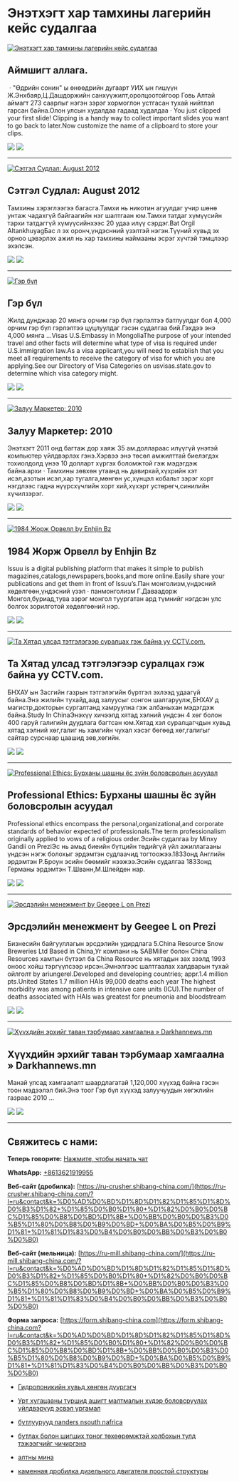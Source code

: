 # Энэтхэгт хар тамхины лагерийн кейс судалгаа

<a href="https://swt.shibang-china.com/?l=ru&img&k=%D0%AD%D0%BD%D1%8D%D1%82%D1%85%D1%8D%D0%B3%D1%82+%D1%85%D0%B0%D1%80+%D1%82%D0%B0%D0%BC%D1%85%D0%B8%D0%BD%D1%8B+%D0%BB%D0%B0%D0%B3%D0%B5%D1%80%D0%B8%D0%B9%D0%BD+%D0%BA%D0%B5%D0%B9%D1%81+%D1%81%D1%83%D0%B4%D0%B0%D0%BB%D0%B3%D0%B0%D0%B0" target="_blank">![Энэтхэгт хар тамхины лагерийн кейс судалгаа](http://static.shibang-china.com/all-800x300/795.jpg)</a>

## Аймшигт аллага.
&nbsp;&#0183;&#32;&quot;Өдрийн сонин&quot; ы өнөөдрийн дугаарт УИХ ын гишүүн Ж.Энхбаяр,Ц.Дашдоржийн санхүүжилт,оролцоотойгоор Говь Алтай аймагт 273 саарлыг нэгэн зэрэг хормоглон устгасан тухай нийтлэл гарсан байна.Олон улсын худалдаа гадаад худалдаа&nbsp;&#0183;&#32;You just clipped your first slide! Clipping is a handy way to collect important slides you want to go back to later.Now customize the name of a clipboard to store your clips.


<a href="https://whatsapp.shibangsoft.com/WhatsApp.php" target="_blank" title="WhatsApp">![](http://static.shibang-china.com/icon/whatsapp.png)</a> <a href="https://swt.shibang-china.com/?l=ru&icon&k=%D0%AD%D0%BD%D1%8D%D1%82%D1%85%D1%8D%D0%B3%D1%82+%D1%85%D0%B0%D1%80+%D1%82%D0%B0%D0%BC%D1%85%D0%B8%D0%BD%D1%8B+%D0%BB%D0%B0%D0%B3%D0%B5%D1%80%D0%B8%D0%B9%D0%BD+%D0%BA%D0%B5%D0%B9%D1%81+%D1%81%D1%83%D0%B4%D0%B0%D0%BB%D0%B3%D0%B0%D0%B0" target="_blank">![](http://static.shibang-china.com/icon/chat-ru.png)</a>

---

<a href="https://swt.shibang-china.com/?l=ru&img&k=%D0%AD%D0%BD%D1%8D%D1%82%D1%85%D1%8D%D0%B3%D1%82+%D1%85%D0%B0%D1%80+%D1%82%D0%B0%D0%BC%D1%85%D0%B8%D0%BD%D1%8B+%D0%BB%D0%B0%D0%B3%D0%B5%D1%80%D0%B8%D0%B9%D0%BD+%D0%BA%D0%B5%D0%B9%D1%81+%D1%81%D1%83%D0%B4%D0%B0%D0%BB%D0%B3%D0%B0%D0%B0" target="_blank">![Сэтгэл Судлал: August 2012](http://static.shibang-china.com/all-800x300/130.jpg)</a>

## Сэтгэл Судлал: August 2012
Тамхины хэрэглээгээ багасга.Тамхи нь никотин агуулдаг учир шөнө унтаж чадахгүй байгаагийн нэг шалтгаан юм.Тамхи татдаг хүмүүсийн тархи татдаггүй хүмүүсийнхээс 20 удаа илүү сэрдэг.Bat Orgil AltankhuyagБас л эх оронч,үндэснний үзэлтэй нэгэн.Түүний хувьд эх орноо цэвэрлэх ажил нь хар тамхины наймааны эсрэг хүчтэй тэмцлээр эхэлсэн.


<a href="https://whatsapp.shibangsoft.com/WhatsApp.php" target="_blank" title="WhatsApp">![](http://static.shibang-china.com/icon/whatsapp.png)</a> <a href="https://swt.shibang-china.com/?l=ru&icon&k=%D0%AD%D0%BD%D1%8D%D1%82%D1%85%D1%8D%D0%B3%D1%82+%D1%85%D0%B0%D1%80+%D1%82%D0%B0%D0%BC%D1%85%D0%B8%D0%BD%D1%8B+%D0%BB%D0%B0%D0%B3%D0%B5%D1%80%D0%B8%D0%B9%D0%BD+%D0%BA%D0%B5%D0%B9%D1%81+%D1%81%D1%83%D0%B4%D0%B0%D0%BB%D0%B3%D0%B0%D0%B0" target="_blank">![](http://static.shibang-china.com/icon/chat-ru.png)</a>

---

<a href="https://swt.shibang-china.com/?l=ru&img&k=%D0%AD%D0%BD%D1%8D%D1%82%D1%85%D1%8D%D0%B3%D1%82+%D1%85%D0%B0%D1%80+%D1%82%D0%B0%D0%BC%D1%85%D0%B8%D0%BD%D1%8B+%D0%BB%D0%B0%D0%B3%D0%B5%D1%80%D0%B8%D0%B9%D0%BD+%D0%BA%D0%B5%D0%B9%D1%81+%D1%81%D1%83%D0%B4%D0%B0%D0%BB%D0%B3%D0%B0%D0%B0" target="_blank">![Гэр бүл](http://static.shibang-china.com/all-800x300/664.jpg)</a>

## Гэр бүл
Жилд дунджаар 20 мянга орчим гэр бүл гэрлэлтээ батлуулдаг бол 4,000 орчим гэр бүл гэрлэлтээ цуцлуулдаг гэсэн судалгаа бий.Гэхдээ энэ 4,000 мянга …Visas U.S.Embassy in MongoliaThe purpose of your intended travel and other facts will determine what type of visa is required under U.S.immigration law.As a visa applicant,you will need to establish that you meet all requirements to receive the category of visa for which you are applying.See our Directory of Visa Categories on usvisas.state.gov to determine which visa category might.


<a href="https://whatsapp.shibangsoft.com/WhatsApp.php" target="_blank" title="WhatsApp">![](http://static.shibang-china.com/icon/whatsapp.png)</a> <a href="https://swt.shibang-china.com/?l=ru&icon&k=%D0%AD%D0%BD%D1%8D%D1%82%D1%85%D1%8D%D0%B3%D1%82+%D1%85%D0%B0%D1%80+%D1%82%D0%B0%D0%BC%D1%85%D0%B8%D0%BD%D1%8B+%D0%BB%D0%B0%D0%B3%D0%B5%D1%80%D0%B8%D0%B9%D0%BD+%D0%BA%D0%B5%D0%B9%D1%81+%D1%81%D1%83%D0%B4%D0%B0%D0%BB%D0%B3%D0%B0%D0%B0" target="_blank">![](http://static.shibang-china.com/icon/chat-ru.png)</a>

---

<a href="https://swt.shibang-china.com/?l=ru&img&k=%D0%AD%D0%BD%D1%8D%D1%82%D1%85%D1%8D%D0%B3%D1%82+%D1%85%D0%B0%D1%80+%D1%82%D0%B0%D0%BC%D1%85%D0%B8%D0%BD%D1%8B+%D0%BB%D0%B0%D0%B3%D0%B5%D1%80%D0%B8%D0%B9%D0%BD+%D0%BA%D0%B5%D0%B9%D1%81+%D1%81%D1%83%D0%B4%D0%B0%D0%BB%D0%B3%D0%B0%D0%B0" target="_blank">![Залуу Mаркетер: 2010](http://static.shibang-china.com/all-800x300/1201.jpg)</a>

## Залуу Mаркетер: 2010
Энэтхэгт 2011 онд багтаж дор хаяж 35 ам.доллараас илүүгүй үнэтэй компьютер үйлдвэрлэх гэнэ.Хэрвээ энэ төсөл амжилттай биелэгдэх тохиолдолд үнээ 10 долларт хүргэх боломжтой гэж мэдэгдэж байна.архи&nbsp;&#0183;&#32;Тамхины зөвхөн утаанд нь давирхай,хүхрийн хэт исэл,азотын исэл,хар тугалга,мөнгөн ус,хүнцэл кобальт зэрэг хорт нэгдлээс гадна нүүрсхүчлийн хорт хий,хүхэрт устөрөгч,синилийн хүчилзэрэг.


<a href="https://whatsapp.shibangsoft.com/WhatsApp.php" target="_blank" title="WhatsApp">![](http://static.shibang-china.com/icon/whatsapp.png)</a> <a href="https://swt.shibang-china.com/?l=ru&icon&k=%D0%AD%D0%BD%D1%8D%D1%82%D1%85%D1%8D%D0%B3%D1%82+%D1%85%D0%B0%D1%80+%D1%82%D0%B0%D0%BC%D1%85%D0%B8%D0%BD%D1%8B+%D0%BB%D0%B0%D0%B3%D0%B5%D1%80%D0%B8%D0%B9%D0%BD+%D0%BA%D0%B5%D0%B9%D1%81+%D1%81%D1%83%D0%B4%D0%B0%D0%BB%D0%B3%D0%B0%D0%B0" target="_blank">![](http://static.shibang-china.com/icon/chat-ru.png)</a>

---

<a href="https://swt.shibang-china.com/?l=ru&img&k=%D0%AD%D0%BD%D1%8D%D1%82%D1%85%D1%8D%D0%B3%D1%82+%D1%85%D0%B0%D1%80+%D1%82%D0%B0%D0%BC%D1%85%D0%B8%D0%BD%D1%8B+%D0%BB%D0%B0%D0%B3%D0%B5%D1%80%D0%B8%D0%B9%D0%BD+%D0%BA%D0%B5%D0%B9%D1%81+%D1%81%D1%83%D0%B4%D0%B0%D0%BB%D0%B3%D0%B0%D0%B0" target="_blank">![1984 Жорж Орвелл by Enhjin Bz](http://static.shibang-china.com/all-800x300/460.jpg)</a>

## 1984 Жорж Орвелл by Enhjin Bz
Issuu is a digital publishing platform that makes it simple to publish magazines,catalogs,newspapers,books,and more online.Easily share your publications and get them in front of Issuu’s.Пан монголизм,үндэсний хөдөлгөөн,үндэсний үзэл&nbsp;&#0183;&#32;панмонголизм Г.Даваадорж Монгол,буриад,тува зэрэг монгол туургатан ард түмнийг нэгдсэн улс болгох зорилготой хөдөлгөөний нэр.


<a href="https://whatsapp.shibangsoft.com/WhatsApp.php" target="_blank" title="WhatsApp">![](http://static.shibang-china.com/icon/whatsapp.png)</a> <a href="https://swt.shibang-china.com/?l=ru&icon&k=%D0%AD%D0%BD%D1%8D%D1%82%D1%85%D1%8D%D0%B3%D1%82+%D1%85%D0%B0%D1%80+%D1%82%D0%B0%D0%BC%D1%85%D0%B8%D0%BD%D1%8B+%D0%BB%D0%B0%D0%B3%D0%B5%D1%80%D0%B8%D0%B9%D0%BD+%D0%BA%D0%B5%D0%B9%D1%81+%D1%81%D1%83%D0%B4%D0%B0%D0%BB%D0%B3%D0%B0%D0%B0" target="_blank">![](http://static.shibang-china.com/icon/chat-ru.png)</a>

---

<a href="https://swt.shibang-china.com/?l=ru&img&k=%D0%AD%D0%BD%D1%8D%D1%82%D1%85%D1%8D%D0%B3%D1%82+%D1%85%D0%B0%D1%80+%D1%82%D0%B0%D0%BC%D1%85%D0%B8%D0%BD%D1%8B+%D0%BB%D0%B0%D0%B3%D0%B5%D1%80%D0%B8%D0%B9%D0%BD+%D0%BA%D0%B5%D0%B9%D1%81+%D1%81%D1%83%D0%B4%D0%B0%D0%BB%D0%B3%D0%B0%D0%B0" target="_blank">![Та Хятад улсад тэтгэлэгээр суралцах гэж байна уу CCTV.com.](http://static.shibang-china.com/all-800x300/1006.jpg)</a>

## Та Хятад улсад тэтгэлэгээр суралцах гэж байна уу CCTV.com.
БНХАУ ын Засгийн газрын тэтгэлэгийн бүртгэл эхлээд удаагүй байна.Энэ жилийн тухайд,аад залуусыг сонгон шалгаруулж,БНХАУ д магистр,докторын сургалтанд хамруулна гэж албаныхан мэдэгдэж байна.Study In ChinaЭнэхүү хичээлд хятад хэлний үндсэн 4 хөг болон 400 гаруй галигийн дуудлага багтсан юм.Хятад хэл суралцагчдын хувьд хятад хэлний хөг,галиг нь хамгийн чухал хэсэг бөгөөд хөг,галигыг сайтар сурснаар цаашид зөв,хөгийн.


<a href="https://whatsapp.shibangsoft.com/WhatsApp.php" target="_blank" title="WhatsApp">![](http://static.shibang-china.com/icon/whatsapp.png)</a> <a href="https://swt.shibang-china.com/?l=ru&icon&k=%D0%AD%D0%BD%D1%8D%D1%82%D1%85%D1%8D%D0%B3%D1%82+%D1%85%D0%B0%D1%80+%D1%82%D0%B0%D0%BC%D1%85%D0%B8%D0%BD%D1%8B+%D0%BB%D0%B0%D0%B3%D0%B5%D1%80%D0%B8%D0%B9%D0%BD+%D0%BA%D0%B5%D0%B9%D1%81+%D1%81%D1%83%D0%B4%D0%B0%D0%BB%D0%B3%D0%B0%D0%B0" target="_blank">![](http://static.shibang-china.com/icon/chat-ru.png)</a>

---

<a href="https://swt.shibang-china.com/?l=ru&img&k=%D0%AD%D0%BD%D1%8D%D1%82%D1%85%D1%8D%D0%B3%D1%82+%D1%85%D0%B0%D1%80+%D1%82%D0%B0%D0%BC%D1%85%D0%B8%D0%BD%D1%8B+%D0%BB%D0%B0%D0%B3%D0%B5%D1%80%D0%B8%D0%B9%D0%BD+%D0%BA%D0%B5%D0%B9%D1%81+%D1%81%D1%83%D0%B4%D0%B0%D0%BB%D0%B3%D0%B0%D0%B0" target="_blank">![Professional Ethics: Бурханы шашны ёс зүйн боловсролын асуудал](http://static.shibang-china.com/all-800x300/1366.jpg)</a>

## Professional Ethics: Бурханы шашны ёс зүйн боловсролын асуудал
Professional ethics encompass the personal,organizational,and corporate standards of behavior expected of professionals.The term professionalism originally applied to vows of a religious order.Эсийн судалгаа by Minxy Gandii on PreziЭс нь амьд биеийн бүтцийн төдийгүй үйл ажиллагааны үндсэн нэгж болохыг эрдэмтэн судлаачид тогтоожээ.1833онд Английн эрдэмтэн Р.Броун эсийн бөөмийг нээжээ.Эсийн судалгаа 1833онд Германы эрдэмтэн Т.Шванн,М.Шлейден нар.


<a href="https://whatsapp.shibangsoft.com/WhatsApp.php" target="_blank" title="WhatsApp">![](http://static.shibang-china.com/icon/whatsapp.png)</a> <a href="https://swt.shibang-china.com/?l=ru&icon&k=%D0%AD%D0%BD%D1%8D%D1%82%D1%85%D1%8D%D0%B3%D1%82+%D1%85%D0%B0%D1%80+%D1%82%D0%B0%D0%BC%D1%85%D0%B8%D0%BD%D1%8B+%D0%BB%D0%B0%D0%B3%D0%B5%D1%80%D0%B8%D0%B9%D0%BD+%D0%BA%D0%B5%D0%B9%D1%81+%D1%81%D1%83%D0%B4%D0%B0%D0%BB%D0%B3%D0%B0%D0%B0" target="_blank">![](http://static.shibang-china.com/icon/chat-ru.png)</a>

---

<a href="https://swt.shibang-china.com/?l=ru&img&k=%D0%AD%D0%BD%D1%8D%D1%82%D1%85%D1%8D%D0%B3%D1%82+%D1%85%D0%B0%D1%80+%D1%82%D0%B0%D0%BC%D1%85%D0%B8%D0%BD%D1%8B+%D0%BB%D0%B0%D0%B3%D0%B5%D1%80%D0%B8%D0%B9%D0%BD+%D0%BA%D0%B5%D0%B9%D1%81+%D1%81%D1%83%D0%B4%D0%B0%D0%BB%D0%B3%D0%B0%D0%B0" target="_blank">![Эрсдэлийн менежмент by Geegee L on Prezi](http://static.shibang-china.com/all-800x300/1315.jpg)</a>

## Эрсдэлийн менежмент by Geegee L on Prezi
Бизнесийн байгууллагын эрсдэлийн удирдлага 5.China Resource Snow Breweries Ltd Based in China,Уг компани нь SABMiller болон China Resources хамтын бүтээл ба China Resource нь хятадын зах зээлд 1993 оноос хойш тэргүүлсээр ирсэн.Эмнэлгээс шалтгаалах халдварын тухай ойлголт by ariungerel.Developed and developing countries; appr.1.4 million pts.United States 1.7 million HAIs 99,000 deaths each year The highest morbidity was among patients in intensive care units (ICU).The number of deaths associated with HAIs was greatest for pneumonia and bloodstream


<a href="https://whatsapp.shibangsoft.com/WhatsApp.php" target="_blank" title="WhatsApp">![](http://static.shibang-china.com/icon/whatsapp.png)</a> <a href="https://swt.shibang-china.com/?l=ru&icon&k=%D0%AD%D0%BD%D1%8D%D1%82%D1%85%D1%8D%D0%B3%D1%82+%D1%85%D0%B0%D1%80+%D1%82%D0%B0%D0%BC%D1%85%D0%B8%D0%BD%D1%8B+%D0%BB%D0%B0%D0%B3%D0%B5%D1%80%D0%B8%D0%B9%D0%BD+%D0%BA%D0%B5%D0%B9%D1%81+%D1%81%D1%83%D0%B4%D0%B0%D0%BB%D0%B3%D0%B0%D0%B0" target="_blank">![](http://static.shibang-china.com/icon/chat-ru.png)</a>

---

<a href="https://swt.shibang-china.com/?l=ru&img&k=%D0%AD%D0%BD%D1%8D%D1%82%D1%85%D1%8D%D0%B3%D1%82+%D1%85%D0%B0%D1%80+%D1%82%D0%B0%D0%BC%D1%85%D0%B8%D0%BD%D1%8B+%D0%BB%D0%B0%D0%B3%D0%B5%D1%80%D0%B8%D0%B9%D0%BD+%D0%BA%D0%B5%D0%B9%D1%81+%D1%81%D1%83%D0%B4%D0%B0%D0%BB%D0%B3%D0%B0%D0%B0" target="_blank">![Хүүхдийн эрхийг таван тэрбумаар хамгаална &#187; Darkhannews.mn](http://static.shibang-china.com/all-800x300/30.jpg)</a>

## Хүүхдийн эрхийг таван тэрбумаар хамгаална &#187; Darkhannews.mn
Манай улсад хамгаалалт шаардлагатай 1,120,000 хүүхэд байна гэсэн тоон мэдээлэл бий.Энэ тоог Гэр бүл хүүхэд залуучуудын хөгжлийн газраас 2010 …

<a href="https://whatsapp.shibangsoft.com/WhatsApp.php" target="_blank" title="WhatsApp">![](http://static.shibang-china.com/icon/whatsapp.png)</a> <a href="https://swt.shibang-china.com/?l=ru&icon&k=%D0%AD%D0%BD%D1%8D%D1%82%D1%85%D1%8D%D0%B3%D1%82+%D1%85%D0%B0%D1%80+%D1%82%D0%B0%D0%BC%D1%85%D0%B8%D0%BD%D1%8B+%D0%BB%D0%B0%D0%B3%D0%B5%D1%80%D0%B8%D0%B9%D0%BD+%D0%BA%D0%B5%D0%B9%D1%81+%D1%81%D1%83%D0%B4%D0%B0%D0%BB%D0%B3%D0%B0%D0%B0" target="_blank">![](http://static.shibang-china.com/icon/chat-ru.png)</a>

---
## Свяжитесь с нами:

**Теперь говорите:** [Нажмите, чтобы начать чат](https://swt.shibang-china.com?l=ru&contact&k=%D0%AD%D0%BD%D1%8D%D1%82%D1%85%D1%8D%D0%B3%D1%82+%D1%85%D0%B0%D1%80+%D1%82%D0%B0%D0%BC%D1%85%D0%B8%D0%BD%D1%8B+%D0%BB%D0%B0%D0%B3%D0%B5%D1%80%D0%B8%D0%B9%D0%BD+%D0%BA%D0%B5%D0%B9%D1%81+%D1%81%D1%83%D0%B4%D0%B0%D0%BB%D0%B3%D0%B0%D0%B0)

**WhatsApp:**  [+8613621919955](https://whatsapp.shibangsoft.com/WhatsApp.php)

**Веб-сайт (дробилка):** [https://ru-crusher.shibang-china.com/](https://ru-crusher.shibang-china.com/?l=ru&contact&k=%D0%AD%D0%BD%D1%8D%D1%82%D1%85%D1%8D%D0%B3%D1%82+%D1%85%D0%B0%D1%80+%D1%82%D0%B0%D0%BC%D1%85%D0%B8%D0%BD%D1%8B+%D0%BB%D0%B0%D0%B3%D0%B5%D1%80%D0%B8%D0%B9%D0%BD+%D0%BA%D0%B5%D0%B9%D1%81+%D1%81%D1%83%D0%B4%D0%B0%D0%BB%D0%B3%D0%B0%D0%B0)

**Веб-сайт (мельница):** [https://ru-mill.shibang-china.com/](https://ru-mill.shibang-china.com/?l=ru&contact&k=%D0%AD%D0%BD%D1%8D%D1%82%D1%85%D1%8D%D0%B3%D1%82+%D1%85%D0%B0%D1%80+%D1%82%D0%B0%D0%BC%D1%85%D0%B8%D0%BD%D1%8B+%D0%BB%D0%B0%D0%B3%D0%B5%D1%80%D0%B8%D0%B9%D0%BD+%D0%BA%D0%B5%D0%B9%D1%81+%D1%81%D1%83%D0%B4%D0%B0%D0%BB%D0%B3%D0%B0%D0%B0)

**Форма запроса:** [https://form.shibang-china.com](https://form.shibang-china.com?l=ru&contact&k=%D0%AD%D0%BD%D1%8D%D1%82%D1%85%D1%8D%D0%B3%D1%82+%D1%85%D0%B0%D1%80+%D1%82%D0%B0%D0%BC%D1%85%D0%B8%D0%BD%D1%8B+%D0%BB%D0%B0%D0%B3%D0%B5%D1%80%D0%B8%D0%B9%D0%BD+%D0%BA%D0%B5%D0%B9%D1%81+%D1%81%D1%83%D0%B4%D0%B0%D0%BB%D0%B3%D0%B0%D0%B0)

* [Гидропоникийн хувьд хөнгөн дүүргэгч](../126/%D0%93%D0%B8%D0%B4%D1%80%D0%BE%D0%BF%D0%BE%D0%BD%D0%B8%D0%BA%D0%B8%D0%B9%D0%BD%20%D1%85%D1%83%D0%B2%D1%8C%D0%B4%20%D1%85%D3%A9%D0%BD%D0%B3%D3%A9%D0%BD%20%D0%B4%D2%AF%D2%AF%D1%80%D0%B3%D1%8D%D0%B3%D1%87.md)

* [Урт хугацааны туршид ашигт малтмалын хүдэр боловсруулах үйлдвэрүүд эсвэл ургамал](../127/%D0%A3%D1%80%D1%82%20%D1%85%D1%83%D0%B3%D0%B0%D1%86%D0%B0%D0%B0%D0%BD%D1%8B%20%D1%82%D1%83%D1%80%D1%88%D0%B8%D0%B4%20%D0%B0%D1%88%D0%B8%D0%B3%D1%82%20%D0%BC%D0%B0%D0%BB%D1%82%D0%BC%D0%B0%D0%BB%D1%8B%D0%BD%20%D1%85%D2%AF%D0%B4%D1%8D%D1%80%20%D0%B1%D0%BE%D0%BB%D0%BE%D0%B2%D1%81%D1%80%D1%83%D1%83%D0%BB%D0%B0%D1%85%20%D2%AF%D0%B9%D0%BB%D0%B4%D0%B2%D1%8D%D1%80%D2%AF%D2%AF%D0%B4%20%D1%8D%D1%81%D0%B2%D1%8D%D0%BB%20%D1%83%D1%80%D0%B3%D0%B0%D0%BC%D0%B0%D0%BB.md)

* [бутлуурууд nanders nsouth nafrica](../129/%D0%B1%D1%83%D1%82%D0%BB%D1%83%D1%83%D1%80%D1%83%D1%83%D0%B4%20nanders%20nsouth%20nafrica.md)

* [бутлах болон шигших тоног төхөөрөмжтэй холбохын тулд тэжээгчийг чичиргэнэ](../129/%D0%B1%D1%83%D1%82%D0%BB%D0%B0%D1%85%20%D0%B1%D0%BE%D0%BB%D0%BE%D0%BD%20%D1%88%D0%B8%D0%B3%D1%88%D0%B8%D1%85%20%D1%82%D0%BE%D0%BD%D0%BE%D0%B3%20%D1%82%D3%A9%D1%85%D3%A9%D3%A9%D1%80%D3%A9%D0%BC%D0%B6%D1%82%D1%8D%D0%B9%20%D1%85%D0%BE%D0%BB%D0%B1%D0%BE%D1%85%D1%8B%D0%BD%20%D1%82%D1%83%D0%BB%D0%B4%20%D1%82%D1%8D%D0%B6%D1%8D%D1%8D%D0%B3%D1%87%D0%B8%D0%B9%D0%B3%20%D1%87%D0%B8%D1%87%D0%B8%D1%80%D0%B3%D1%8D%D0%BD%D1%8D.md)

* [алтны мина](../129/%D0%B0%D0%BB%D1%82%D0%BD%D1%8B%20%D0%BC%D0%B8%D0%BD%D0%B0.md)

* [каменная дробилка дизельного двигателя простой структуры](../126/%D0%BA%D0%B0%D0%BC%D0%B5%D0%BD%D0%BD%D0%B0%D1%8F%20%D0%B4%D1%80%D0%BE%D0%B1%D0%B8%D0%BB%D0%BA%D0%B0%20%D0%B4%D0%B8%D0%B7%D0%B5%D0%BB%D1%8C%D0%BD%D0%BE%D0%B3%D0%BE%20%D0%B4%D0%B2%D0%B8%D0%B3%D0%B0%D1%82%D0%B5%D0%BB%D1%8F%20%D0%BF%D1%80%D0%BE%D1%81%D1%82%D0%BE%D0%B9%20%D1%81%D1%82%D1%80%D1%83%D0%BA%D1%82%D1%83%D1%80%D1%8B.md)